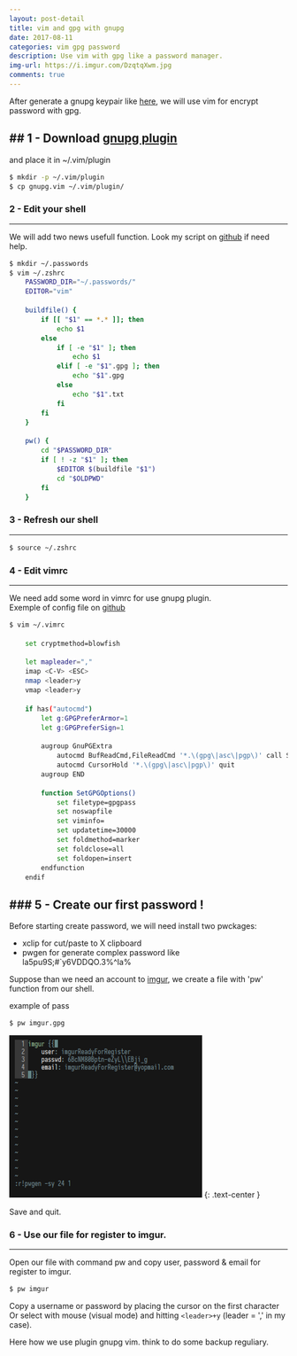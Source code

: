 ```yaml
---
layout: post-detail
title: vim and gpg with gnupg
date: 2017-08-11
categories: vim gpg password
description: Use vim with gpg like a password manager.
img-url: https://i.imgur.com/DzqtqXwm.jpg
comments: true
---
```


After generate a gnupg keypair like [here](), we will use vim for encrypt password with gpg.

## 1 - Download [gnupg plugin](http://www.vim.org/scripts/script.php?script_id=3645)
---

and place it in ~/.vim/plugin

```sh
$ mkdir -p ~/.vim/plugin
$ cp gnupg.vim ~/.vim/plugin/
```

### 2 - Edit your shell
---

We will add two news usefull function.
Look my script on [github](https://github.com/szorfein/dotfiles/blob/master/.zshrc) if need help.

```sh
$ mkdir ~/.passwords
$ vim ~/.zshrc
    PASSWORD_DIR="~/.passwords/"
    EDITOR="vim"

    buildfile() {
        if [[ "$1" == *.* ]]; then
            echo $1
        else
            if [ -e "$1" ]; then
                echo $1
            elif [ -e "$1".gpg ]; then
                echo "$1".gpg
            else 
                echo "$1".txt
            fi
        fi
    }

    pw() {
        cd "$PASSWORD_DIR"
        if [ ! -z "$1" ]; then
            $EDITOR $(buildfile "$1")
            cd "$OLDPWD"
        fi
    }
```

### 3 - Refresh our shell
---

```sh
$ source ~/.zshrc
```

### 4 - Edit vimrc
---

We need add some word in vimrc for use gnupg plugin.  
Exemple of config file on [github](https://github.com/szorfein/dotfiles/blob/master/.vimrc)

```sh
$ vim ~/.vimrc

    set cryptmethod=blowfish

    let mapleader=","
    imap <C-V> <ESC>
    nmap <leader>y
    vmap <leader>y

    if has("autocmd")
        let g:GPGPreferArmor=1
        let g:GPGPreferSign=1

        augroup GnuPGExtra
            autocmd BufReadCmd,FileReadCmd '*.\(gpg\|asc\|pgp\)' call SetGPGOptions()
            autocmd CursorHold '*.\(gpg\|asc\|pgp\)' quit
        augroup END

        function SetGPGOptions()
            set filetype=gpgpass
            set noswapfile
            set viminfo=
            set updatetime=30000
            set foldmethod=marker
            set foldclose=all
            set foldopen=insert
        endfunction
    endif
```

### 5 - Create our first password !
---

Before starting create password, we will need install two pwckages:
+ xclip for cut/paste to X clipboard 
+ pwgen for generate complex password like la5pu9S;#`y6VDDQO.3%^Ia%

Suppose than we need an account to [imgur](https://imgur.com/register), we create a file with 'pw' function from our shell.

example of pass   
```sh
$ pw imgur.gpg
```
![](/assets/imgs/vim-gpg.png)
{: .text-center }

Save and quit.

### 6 - Use our file for register to imgur.
---

Open our file with command pw and copy user, password & email for register to imgur.

```sh
$ pw imgur
```

Copy a username or password by placing the cursor on the first character Or select with mouse (visual mode) and hitting `<leader>+y` (leader = ',' in my case).

Here how we use plugin gnupg vim. think to do some backup reguliary.

